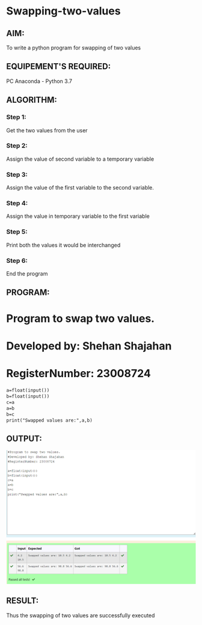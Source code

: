 # Swapping-two-values
## AIM:
To write a python program for swapping of two values
## EQUIPEMENT'S REQUIRED: 
PC
Anaconda - Python 3.7
## ALGORITHM: 
### Step 1:
Get the two values from the user
### Step 2: 
Assign the value of second variable to a temporary variable 
### Step 3: 
Assign the value of the first variable to the second variable.
### Step 4:  
Assign the value in temporary variable to the first variable
### Step 5: 
Print both the values it would be interchanged
### Step 6: 
End the program
## PROGRAM:
# Program to swap two values.
# Developed by: Shehan Shajahan 
# RegisterNumber: 23008724
~~~
a=float(input())
b=float(input())
c=a
a=b
b=c
print("Swapped values are:",a,b)
~~~
## OUTPUT:
![OUTPUT](<Screenshot 2023-10-26 164545.png>)
## RESULT:
Thus the swapping of two values are successfully executed



